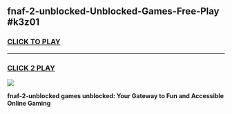 
## fnaf-2-unblocked-Unblocked-Games-Free-Play #k3z01
<h3>
<a href="https://us.freeplayer.one?title=fnaf-2-unblocked&ref=9M">CLICK TO PLAY</a></h3>
<hr>

<h3>
<a href="https://us.freeplayer.one?title=fnaf-2-unblocked&ref=9M">CLICK 2 PLAY</a>
  
</h3>

<a href="https://us.freeplayer.one?title=fnaf-2-unblocked&ref=9M"><img src="https://clearcache.store/games.png"></a>


**fnaf-2-unblocked games unblocked: Your Gateway to Fun and Accessible Online Gaming**
